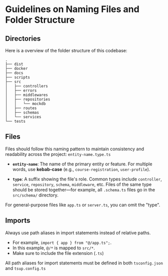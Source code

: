 # Guidelines on Naming Files and Folder Structure

## Directories

Here is a overview of the folder structure of this codebase:

```plaintext
.
├── dist
├── docker
├── docs
├── scripts
├── src
│   ├── controllers
│   ├── errors
│   ├── middlewares
│   ├── repositories
│   │   └── mockdb
│   ├── routes
│   ├── schemas
│   └── services
└── tests
```

## Files

Files should follow this naming pattern to maintain consistency and readability across the project: `entity-name.type.ts`

- **`entity-name`**: The name of the primary entity or feature. For multiple words, use **kebab-case** (e.g., `course-registration`, `user-profile`).

- **`type`**: A suffix showing the file's role. Common types include `controller`, `service`, `repository`, `schema`, `middleware`, etc. Files of the same type should be stored together—for example, all `.schema.ts` files go in the `src/schema/` directory.

For general-purpose files like `app.ts` or `server.ts`, you can omit the "type".

## Imports

Always use path aliases in import statements instead of relative paths. 

- For example, `import { app } from "@/app.ts";`. 
- In this example, `@/*` is mapped to `src/*`. 
- Make sure to include the file extension (`.ts`)

All path aliases for import statements must be defined in both `tsconfig.json` and `tsup.config.ts`